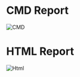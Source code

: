 # CMD Report
![CMD](https://user-images.githubusercontent.com/52671428/160270955-b4a61cb6-ba79-47ef-b0a4-dfd375d13916.png)

# HTML Report

![Html](https://user-images.githubusercontent.com/52671428/160270984-adb05b01-becc-45e5-bdbf-57b6d0ed81b1.png)
